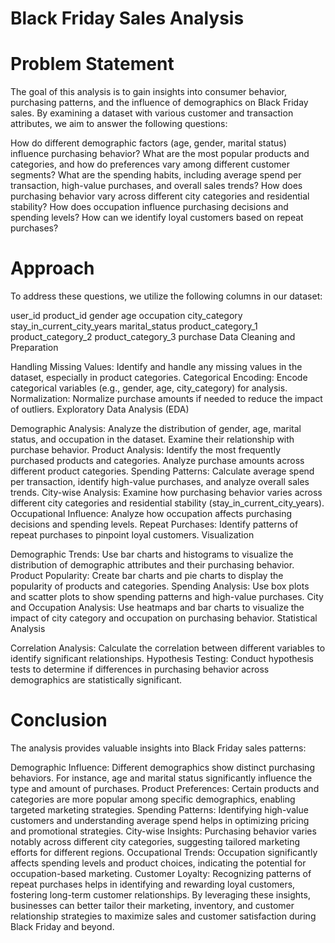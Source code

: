 # Black Friday Sales Analysis

# Problem Statement
The goal of this analysis is to gain insights into consumer behavior, purchasing patterns, and the influence of demographics on Black Friday sales. By examining a dataset with various customer and transaction attributes, we aim to answer the following questions:

How do different demographic factors (age, gender, marital status) influence purchasing behavior?
What are the most popular products and categories, and how do preferences vary among different customer segments?
What are the spending habits, including average spend per transaction, high-value purchases, and overall sales trends?
How does purchasing behavior vary across different city categories and residential stability?
How does occupation influence purchasing decisions and spending levels?
How can we identify loyal customers based on repeat purchases?

# Approach
To address these questions, we utilize the following columns in our dataset:

user_id
product_id
gender
age
occupation
city_category
stay_in_current_city_years
marital_status
product_category_1
product_category_2
product_category_3
purchase
Data Cleaning and Preparation

Handling Missing Values: Identify and handle any missing values in the dataset, especially in product categories.
Categorical Encoding: Encode categorical variables (e.g., gender, age, city_category) for analysis.
Normalization: Normalize purchase amounts if needed to reduce the impact of outliers.
Exploratory Data Analysis (EDA)

Demographic Analysis: Analyze the distribution of gender, age, marital status, and occupation in the dataset. Examine their relationship with purchase behavior.
Product Analysis: Identify the most frequently purchased products and categories. Analyze purchase amounts across different product categories.
Spending Patterns: Calculate average spend per transaction, identify high-value purchases, and analyze overall sales trends.
City-wise Analysis: Examine how purchasing behavior varies across different city categories and residential stability (stay_in_current_city_years).
Occupational Influence: Analyze how occupation affects purchasing decisions and spending levels.
Repeat Purchases: Identify patterns of repeat purchases to pinpoint loyal customers.
Visualization

Demographic Trends: Use bar charts and histograms to visualize the distribution of demographic attributes and their purchasing behavior.
Product Popularity: Create bar charts and pie charts to display the popularity of products and categories.
Spending Analysis: Use box plots and scatter plots to show spending patterns and high-value purchases.
City and Occupation Analysis: Use heatmaps and bar charts to visualize the impact of city category and occupation on purchasing behavior.
Statistical Analysis

Correlation Analysis: Calculate the correlation between different variables to identify significant relationships.
Hypothesis Testing: Conduct hypothesis tests to determine if differences in purchasing behavior across demographics are statistically significant.

# Conclusion
The analysis provides valuable insights into Black Friday sales patterns:

Demographic Influence: Different demographics show distinct purchasing behaviors. For instance, age and marital status significantly influence the type and amount of purchases.
Product Preferences: Certain products and categories are more popular among specific demographics, enabling targeted marketing strategies.
Spending Patterns: Identifying high-value customers and understanding average spend helps in optimizing pricing and promotional strategies.
City-wise Insights: Purchasing behavior varies notably across different city categories, suggesting tailored marketing efforts for different regions.
Occupational Trends: Occupation significantly affects spending levels and product choices, indicating the potential for occupation-based marketing.
Customer Loyalty: Recognizing patterns of repeat purchases helps in identifying and rewarding loyal customers, fostering long-term customer relationships.
By leveraging these insights, businesses can better tailor their marketing, inventory, and customer relationship strategies to maximize sales and customer satisfaction during Black Friday and beyond.
